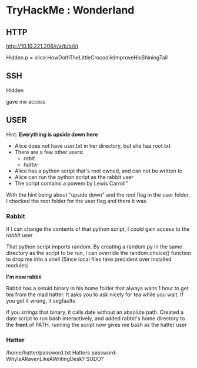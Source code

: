 # TryHackMe : Wonderland
## HTTP

http://10.10.221.206/r/a/b/b/i/t

Hidden p = alice:HowDothTheLittleCrocodileImproveHisShiningTail

## SSH
Hidden <p> gave me access

## USER
Hint: **Everything is upside down here**

* Alice does not have user.txt in her directory, but she has root.txt
* There are a few other users:
  * *rabit*
  * *hatter*
* Alice has a python script that's root owned, and can not be written to
* Alice can run the python script as the rabbit user
* The script contains a powem by Lewis Carroll"

With the hint being about "upside down" and the root flag in the user folder, I checked the root folder for the user flag and there it was

### Rabbit
If I can change the contents of that python script, I could gain access to the *rabbit* user

That python script imports random. By creating a random.py in the same directory as the script to be run, I can override the random.choice() function to drop me into a shell (Since local files take precident over installed modules)

**I'm now rabbii**

Rabbit has a setuid binary in his home folder that always waits 1 hour to get tea from the mad hatter. It asks you to ask nicely for tea while you wait. If you get it wrong, it segfaults

If you *strings* that binary, it calls date without an absolute path. Created a date script to run bash interactively, and added rabbit's home directory to the **front** of PATH. running the script now gives me bash as the hatter user


### Hatter
/home/hatter/password.txt
Hatters password: WhyIsARavenLikeAWritingDesk?
SUDO?
